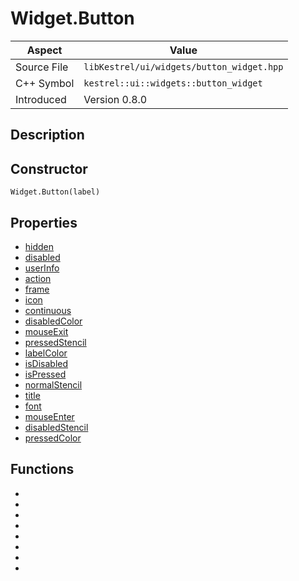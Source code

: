 # Widget.Button
| Aspect | Value |
| --- | --- |
| Source File | `libKestrel/ui/widgets/button_widget.hpp` |
| C++ Symbol | `kestrel::ui::widgets::button_widget` |
| Introduced | Version 0.8.0 |
## Description
## Constructor
```
Widget.Button(label)
```
## Properties

 - [hidden](hidden.md)
 - [disabled](disabled.md)
 - [userInfo](userInfo.md)
 - [action](action.md)
 - [frame](frame.md)
 - [icon](icon.md)
 - [continuous](continuous.md)
 - [disabledColor](disabledColor.md)
 - [mouseExit](mouseExit.md)
 - [pressedStencil](pressedStencil.md)
 - [labelColor](labelColor.md)
 - [isDisabled](isDisabled.md)
 - [isPressed](isPressed.md)
 - [normalStencil](normalStencil.md)
 - [title](title.md)
 - [font](font.md)
 - [mouseEnter](mouseEnter.md)
 - [disabledStencil](disabledStencil.md)
 - [pressedColor](pressedColor.md)

## Functions

 - [](setAction.md)
 - [](setMouseExit.md)
 - [](entity.md)
 - [](draw.md)
 - [](setGlobalDisabledStencil.md)
 - [](setMouseEnter.md)
 - [](setGlobalPressedStencil.md)
 - [](setGlobalNormalStencil.md)

